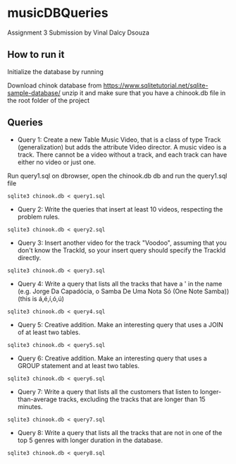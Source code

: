 # musicDBQueries
Assignment 3 Submission by Vinal Dalcy Dsouza

## How to run it

Initialize the database by running

Download chinok database from https://www.sqlitetutorial.net/sqlite-sample-database/ unzip it and make sure that you have a chinook.db file in the root folder of the project

## Queries

* Query 1: Create a new Table Music Video, that is a class of type Track (generalization) but adds the attribute Video director. A music video is a track. There cannot be a video without a track, and each track can have either no video or just one. 

Run query1.sql on dbrowser, open the chinook.db db and run the query1.sql file

```
sqlite3 chinook.db < query1.sql
```

* Query 2: Write the queries that insert at least 10 videos, respecting the problem rules.
```
sqlite3 chinook.db < query2.sql
```
* Query 3:  Insert another video for the track "Voodoo", assuming that you don't know the TrackId, so your insert query should specify the TrackId directly.
```
sqlite3 chinook.db < query3.sql
```
* Query 4:  Write a query that lists all the tracks that have a ' in the name (e.g. Jorge Da Capadócia, o Samba De Uma Nota Só (One Note Samba)) (this is á,é,í,ó,ú)
```
sqlite3 chinook.db < query4.sql
```

* Query 5: Creative addition. Make an interesting query that uses a JOIN of at least two tables.
```
sqlite3 chinook.db < query5.sql
```

* Query 6: Creative addition. Make an interesting query that uses a GROUP statement and at least two tables.
```
sqlite3 chinook.db < query6.sql
```

* Query 7:  Write a query that lists all the customers that listen to longer-than-average tracks, excluding the tracks that are longer than 15 minutes. 
```
sqlite3 chinook.db < query7.sql
```

* Query 8:  Write a query that lists all the tracks that are not in one of the top 5 genres with longer duration in the database. 
```
sqlite3 chinook.db < query8.sql
```
